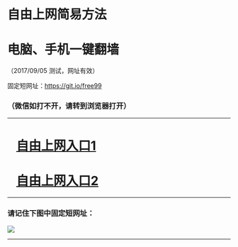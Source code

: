 ﻿# 自由上网简易方法

# 电脑、手机一键翻墙

（2017/09/05 测试，网址有效）

固定短网址：https://git.io/free99

### （微信如打不开，请转到浏览器打开）


***





# &nbsp;&nbsp; <a href="http://ft209414817.fwq-tz1001.xyz/fwqtz01.html?t=09050017329 " target="_blank">自由上网入口1</a>
# &nbsp;&nbsp; <a href="http://ft1397625271.fwq-tz1002.xyz/fwqtz02.html?t=090500126097 " target="_blank">自由上网入口2</a>
***

### 请记住下图中固定短网址：

<img src="https://s3-us-west-2.amazonaws.com/fwq-1001/yjfq-20170905okok.png" /> 


***


